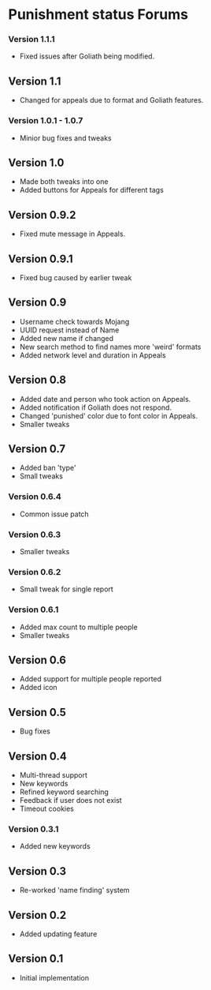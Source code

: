 # Punishment status Forums
### Version 1.1.1
* Fixed issues after Goliath being modified.

## Version 1.1
* Changed for appeals due to format and Goliath features.

### Version 1.0.1 - 1.0.7
* Minior bug fixes and tweaks

## Version 1.0
* Made both tweaks into one
* Added buttons for Appeals for different tags

## Version 0.9.2
* Fixed mute message in Appeals.

## Version 0.9.1
* Fixed bug caused by earlier tweak

## Version 0.9
* Username check towards Mojang
* UUID request instead of Name
* Added new name if changed
* New search method to find names more 'weird' formats
* Added network level and duration in Appeals

## Version 0.8
* Added date and person who took action on Appeals.
* Added notification if Goliath does not respond.
* Changed 'punished' color due to font color in Appeals.
* Smaller tweaks

## Version 0.7
* Added ban 'type'
* Small tweaks

### Version 0.6.4
* Common issue patch

### Version 0.6.3
* Smaller tweaks

### Version 0.6.2
* Small tweak for single report

### Version 0.6.1
* Added max count to multiple people
* Smaller tweaks

## Version 0.6
* Added support for multiple people reported
* Added icon

## Version 0.5
* Bug fixes

## Version 0.4
* Multi-thread support
* New keywords
* Refined keyword searching
* Feedback if user does not exist
* Timeout cookies

### Version 0.3.1
* Added new keywords

## Version 0.3
* Re-worked 'name finding' system

## Version 0.2
* Added updating feature

## Version 0.1
* Initial implementation
